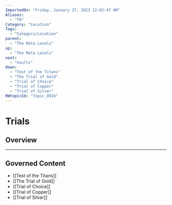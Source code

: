 ```yaml
---
ImportedOn: "Friday, January 27, 2023 12:02:47 AM"
Aliases:
  - "T0"
Category: "Location"
Tags:
  - "Category/Location"
parent:
  - "The Meta Levels"
up:
  - "The Meta Levels"
next:
  - "Vaults"
down:
  - "Test of the Titans"
  - "The Trial of Gold"
  - "Trial of Choice"
  - "Trial of Copper"
  - "Trial of Silver"
RWtopicId: "Topic_8916"
---
```

# Trials
## Overview
---
## Governed Content
- [[Test of the Titans]]
- [[The Trial of Gold]]
- [[Trial of Choice]]
- [[Trial of Copper]]
- [[Trial of Silver]]


